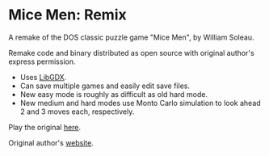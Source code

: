 # Mice Men: Remix #

A remake of the DOS classic puzzle game "Mice Men", by William Soleau.

Remake code and binary distributed as open source with original author's express permission.

* Uses [LibGDX](https://github.com/libgdx/libgdx).
* Can save multiple games and easily edit save files.
* New easy mode is roughly as difficult as old hard mode.
* New medium and hard modes use Monto Carlo simulation to look ahead 2 and 3 moves each, respectively.

Play the original [here](https://archive.org/details/MiceMen_1020).

Original author's [website](http://www.soleau.com).
